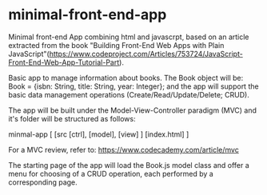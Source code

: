# minimal-front-end-app
Minimal front-end App combining html and javascrpt, based on an article extracted from the book "Building Front-End Web Apps with Plain JavaScript"(https://www.codeproject.com/Articles/753724/JavaScript-Front-End-Web-App-Tutorial-Part).

Basic app to manage information about books. The Book object will be: Book = {isbn: String, title: String, year: Integer}; and the app will support the basic
data management operations (Create/Read/Update/Delete; CRUD).

The app will be built under the Model-View-Controller paradigm (MVC) and it's folder will be structured as follows:

minmal-app [
  [src
    [ctrl],
    [model],
    [view]
  ]
  [index.html]
]
  
For a MVC review, refer to: https://www.codecademy.com/article/mvc

The starting page of the app will load the Book.js model class and offer a menu for choosing of a CRUD operation, each performed by a corresponding page.
